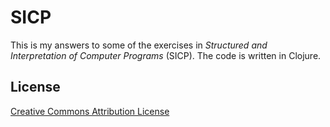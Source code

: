 # SICP

This is my answers to some of the exercises in *Structured and Interpretation
of Computer Programs* (SICP). The code is written in Clojure.

## License

[Creative Commons Attribution License](cc)

[cc]: http://creativecommons.org/licenses/by/3.0/us/